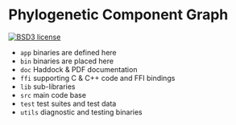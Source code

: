 # Phylogenetic Component Graph

[![BSD3 license](https://img.shields.io/badge/license-BSD3-blue.svg)](https://github.com/amnh/PCG/blob/master/LICENSE)

 * `app`   binaries are defined here
 * `bin`   binaries are placed here
 * `doc`   Haddock & PDF documentation
 * `ffi`   supporting C & C++ code and FFI bindings
 * `lib`   sub-libraries
 * `src`   main code base
 * `test`  test suites and test data
 * `utils` diagnostic and testing binaries 

